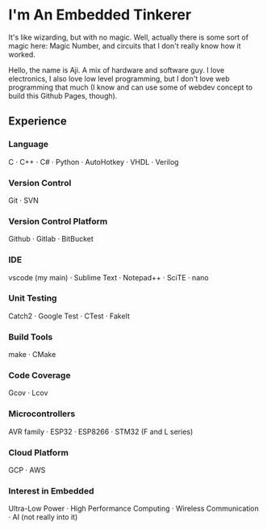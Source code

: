 # I'm An Embedded Tinkerer

It's like wizarding, but with no magic. Well, actually there is some sort of magic 
here: Magic Number, and circuits that I don't really know how it worked.

Hello, the name is Aji. A mix of hardware and software guy. I love electronics, I also
love low level programming, but I don't love web programming that much (I know and can use some of webdev concept to build this Github Pages, though).

## Experience

### Language
C · C++ · C# · Python · AutoHotkey · VHDL · Verilog

### Version Control
Git · SVN

### Version Control Platform
Github · Gitlab · BitBucket

### IDE
vscode (my main) · Sublime Text · Notepad++ · SciTE · nano

### Unit Testing
Catch2 · Google Test · CTest · FakeIt

### Build Tools
make · CMake

### Code Coverage
Gcov · Lcov

### Microcontrollers
AVR family · ESP32 · ESP8266 · STM32 (F and L series)

### Cloud Platform
GCP · AWS

### Interest in Embedded
Ultra-Low Power · High Performance Computing · Wireless Communication · AI (not really into it)